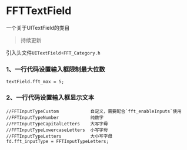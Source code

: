 # FFTTextField
一个关于UITextField的类目

> 持续更新

引入头文件`UITextField+FFT_Category.h`

### 1、一行代码设置输入框限制最大位数

```
textField.fft_max = 5;
```

### 2、一行代码设置输入框显示文本

```
//FFTInputTypeCustom            自定义，需要配合`fft_enableInputs`使用
//FFTInputTypeNumber            纯数字
//FFTInputTypeCapitalLetters    大写字母
//FFTInputTypeLowercaseLetters  小写字母
//FFTInputTypeLetters           大小写字母
fd.fft_inputType = FFTInputTypeLetters;
```
